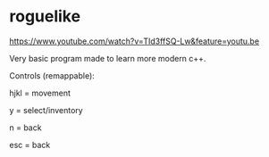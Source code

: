 # roguelike

https://www.youtube.com/watch?v=TId3ffSQ-Lw&feature=youtu.be

Very basic program made to learn more modern c++.

Controls (remappable):

hjkl = movement

y = select/inventory

n = back

esc = back

